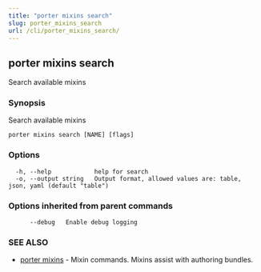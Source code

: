 ```yaml
---
title: "porter mixins search"
slug: porter_mixins_search
url: /cli/porter_mixins_search/
---
```

## porter mixins search

Search available mixins

### Synopsis

Search available mixins

```
porter mixins search [NAME] [flags]
```

### Options

```
  -h, --help            help for search
  -o, --output string   Output format, allowed values are: table, json, yaml (default "table")
```

### Options inherited from parent commands

```
      --debug   Enable debug logging
```

### SEE ALSO

* [porter mixins](/cli/porter_mixins/)	 - Mixin commands. Mixins assist with authoring bundles.

